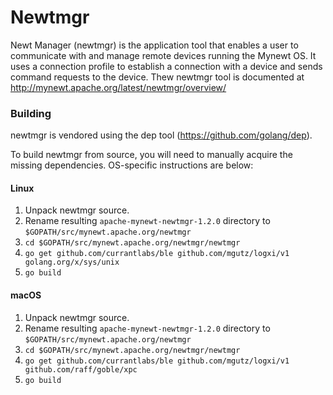 <!--
#
# Licensed to the Apache Software Foundation (ASF) under one
# or more contributor license agreements.  See the NOTICE file
# distributed with this work for additional information
# regarding copyright ownership.  The ASF licenses this file
# to you under the Apache License, Version 2.0 (the
# "License"); you may not use this file except in compliance
# with the License.  You may obtain a copy of the License at
#
# http://www.apache.org/licenses/LICENSE-2.0
#
# Unless required by applicable law or agreed to in writing,
# software distributed under the License is distributed on an
# "AS IS" BASIS, WITHOUT WARRANTIES OR CONDITIONS OF ANY
#  KIND, either express or implied.  See the License for the
# specific language governing permissions and limitations
# under the License.
#
-->

# Newtmgr

Newt Manager (newtmgr) is the application tool that enables a user to communicate with and manage
remote devices running the Mynewt OS. It uses a connection profile to establish a connection with
a device and sends command requests to the device.
Thew newtmgr tool is documented at http://mynewt.apache.org/latest/newtmgr/overview/

### Building

newtmgr is vendored using the dep tool (https://github.com/golang/dep).

To build newtmgr from source, you will need to manually acquire the missing
dependencies.  OS-specific instructions are below:

#### Linux

1. Unpack newtmgr source.
2. Rename resulting `apache-mynewt-newtmgr-1.2.0` directory to `$GOPATH/src/mynewt.apache.org/newtmgr`
3. `cd $GOPATH/src/mynewt.apache.org/newtmgr/newtmgr`
4. `go get github.com/currantlabs/ble github.com/mgutz/logxi/v1 golang.org/x/sys/unix`
5. `go build`

#### macOS

1. Unpack newtmgr source.
2. Rename resulting `apache-mynewt-newtmgr-1.2.0` directory to `$GOPATH/src/mynewt.apache.org/newtmgr`
3. `cd $GOPATH/src/mynewt.apache.org/newtmgr/newtmgr`
4. `go get github.com/currantlabs/ble github.com/mgutz/logxi/v1 github.com/raff/goble/xpc`
5. `go build`
